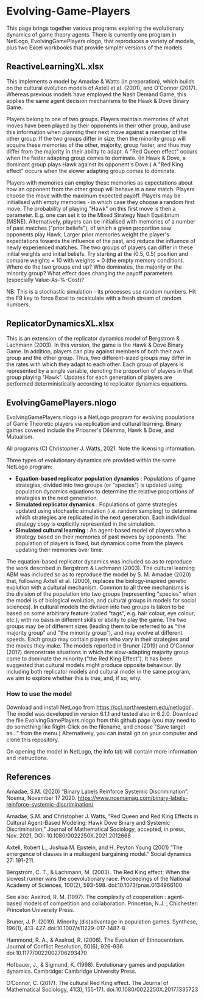 # Evolving-Game-Players

This page brings together various programs exploring the evolutionary dynamics of game theory agents. There is currently one program in NetLogo, EvolvingGamePlayers.nlogo, that reproduces a variety of models, plus two Excel workbooks that provide simpler versions of the models.

## ReactiveLearningXL.xlsx

This implements a model by Amadae & Watts (in preparation), which builds on the cultural evolution models of Axtell et al. (2001), and O'Connor (2017). Whereas previous models have employed the Nash Demand Game, this applies the same agent decision mechanisms to the Hawk & Dove Binary Game.

Players belong to one of two groups. Players maintain memories of what moves have been played by their opponents in their other group, and use this information when planning their next move against a member of the other group. If the two groups differ in size, then the minority group will acquire these memories of the other, majority, group faster, and thus may differ from the majority in their ability to adapt. A "Red Queen effect" occurs when the faster adapting group comes to dominate. (In Hawk & Dove, a dominant group plays Hawk against its opponent's Dove.) A "Red King effect" occurs when the slower adapting group comes to dominate.

Players with memories can employ these memories as expectations about how an opponent from the other group will behave in a new match. Players choose the move with the maximum expected payoff. Players may be initialised with empty memories - in which case they choose a random first move. The probability of playing "Hawk" on this first move is then a parameter. E.g. one can set it to the Mixed Strategy Nash Equilibrium (MSNE). Alternatively, players can be initialised with memories of a number of past matches ("prior beliefs"), of which a given proportion saw opponents play Hawk. Larger prior memories weight the player's expectations towards the influence of the past, and reduce the influence of newly experienced matches. The two groups of players can differ in these initial weights and initial beliefs. Try starting at the (0.5, 0.5) position and compare weights = 10 with weights = 0 (the empty memory condition). Where do the two groups end up? Who dominates, the majority or the minority group? What effect does changing the payoff parameters (especially Value-As-%-Cost)?

NB: This is a stochastic simulation - its processes use random numbers. Hit the F9 key to force Excel to recalculate with a fresh stream of random numbers.

## ReplicatorDynamicsXL.xlsx

This is an extension of the replicator dynamics model of Bergstrom & Lachmann (2003). In this version, the game is the Hawk & Dove Binary Game. In addition, players can play against members of both their own group and the other group. Thus, two different-sized groups may differ in the rates with which they adapt to each other. Each group of players is represented by a single variable, denoting the proportion of players in that group playing "Hawk". Updates for each generation of players are performed deterministically according to replicator dynamics equations. 

## EvolvingGamePlayers.nlogo

EvolvingGamePlayers.nlogo is a NetLogo program for evolving populations of Game Theoretic players via replication and cultural learning.
Binary games covered include the Priosner's Dilemma, Hawk & Dove, and Mutualism. 

All programs (C) Christopher J. Watts, 2021. Note the licensing information.

Three types of evolutionary dynamics are provided within the same NetLogo program:
* __Equation-based replicator population dynamics__ : Populations of game strategies, divided into two groups (or "species") is updated using population dynamics equations to determine the relative proportions of strategies in the next generation.
* __Simulated replicator dynamics__ : Populations of game strategies updated using stochastic simulation (i.e. random sampling) to determine which strategies are replicated in the next generation. Each individual strategy copy is explicitly represented in the simulation. 
* __Simulated cultural learning__ : An agent-based model of players who a strategy based on their memories of past moves by opponents. The population of players is fixed, but dynamics come from the players updating their memories over time.

The equation-based replicator dynamics was included so as to reproduce the work described in Bergstrom & Lachmann (2003). The cultural learning ABM was included so as to reproduce the model by S. M. Amadae (2020) that, following Axtell et al. (2000), replaces the biology-inspired genetic evolution with a cultural mechanism. Common to all three mechanisms is the division of the population into two groups (representing "species" when the model is of biological evolution, and cultural groups in models for social sciences). In cultural models the division into two groups is taken to be based on some arbitirary feature (called "tags", e.g. hair colour, eye colour, etc.), with no basis in different skills or ability to play the game. The two groups may be of different sizes (leading them to be referred to as "the majority group" and "the minority group"), and may evolve at different speeds. Each group may contain players who vary in their strategies and the moves they make. The models reported in Bruner (2019) and O'Connor (2017) demonstrate situations in which the slow-adapting majority group come to dominate the minority ("the Red King Effect"). It has been suggested that cultural models might produce opposite behaviour. By including both replicator models and cultural model in the same program, we aim to explore whether this is true, and, if so, why. 

### How to use the model
Download and install NetLogo from https://ccl.northwestern.edu/netlogo/ . The model was developed in version 6.1.1 and tested also in 6.2.0.
Download the file EvolvingGamePlayers.nlogo from this github page (you may need to do something like Right-Click on the filename, and choose "Save target as..." from the menu.) Alternatively, you can install git on your computer and clone this repository.

On opening the model in NetLogo, the Info tab will contain more information and instructions.

## References
Amadae, S.M. (2020) “Binary Labels Reinforce Systemic Discrimination”. Noema, November 17 2020. https://www.noemamag.com/binary-labels-reinforce-systemic-discrimination/

Amadae, S.M. and Christopher J.  Watts, “Red Queen and Red King Effects in Cultural Agent-Based Modeling:  Hawk Dove Binary and Systemic Discrimination,” Journal of Mathematical Sociology, accepted, in press, Nov. 2021, DOI:  10.1080/0022250X.2021.2012668 .

Axtell, Robert L., Joshua M. Epstein, and H. Peyton Young (2001) "The emergence of
classes in a multiagent bargaining model." Social dynamics 27: 191-211.

Bergstrom, C. T., & Lachmann, M. (2003). The Red King effect: When the slowest runner wins the coevolutionary race. Proceedings of the National Academy of Sciences, 100(2), 593-598. doi:10.1073/pnas.0134966100

See also:
Axelrod, R. M. (1997). The complexity of cooperation : agent-based models of competition and collaboration. Princeton, N.J. ; Chichester: Princeton University Press.

Bruner, J. P. (2019). Minority (dis)advantage in population games. Synthese, 196(1), 413-427. doi:10.1007/s11229-017-1487-8

Hammond, R. A., & Axelrod, R. (2006). The Evolution of Ethnocentrism. Journal of Conflict Resolution, 50(6), 926-936. doi:10.1177/0022002706293470

Hofbauer, J., & Sigmund, K. (1998). Evolutionary games and population dynamics. Cambridge: Cambridge University Press.

O’Connor, C. (2017). The cultural Red King effect. The Journal of Mathematical Sociology, 41(3), 155-171. doi:10.1080/0022250X.2017.1335723

